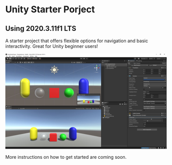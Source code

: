 # Unity Starter Porject

## Using 2020.3.11f1 LTS

A starter project that offers flexible options for navigation and basic interactivity. Great for Unity beginner users! 

![Screenshot](/Documentation/Interface.JPG)

More instructions on how to get started are coming soon.
